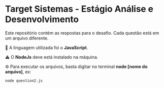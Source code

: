 # Target Sistemas - Estágio Análise e Desenvolvimento

Este repositório contém as respostas para o desafio. Cada questão está em um arquivo diferente.

🔧 A linguagem utilizada foi o **JavaScript**.

⚠️ O **NodeJs** deve está instalado na máquina.

⚙️ Para executar os arquivos, basta digitar no terminal **node [nome do arquivo]**, ex:

```bash
node question2.js
```
